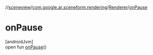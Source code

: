 //[sceneview](../../../index.md)/[com.google.ar.sceneform.rendering](../index.md)/[Renderer](index.md)/[onPause](on-pause.md)

# onPause

[androidJvm]\
open fun [onPause](on-pause.md)()
